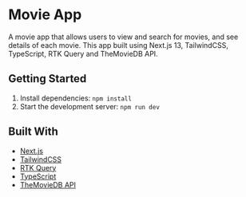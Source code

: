 # Movie App

A movie app that allows users to view and search for movies, and see details of each movie. This app built using Next.js 13, TailwindCSS, TypeScript, RTK Query and TheMovieDB API.

## Getting Started

1. Install dependencies: `npm install`
3. Start the development server: `npm run dev`

## Built With

- [Next.js](https://nextjs.org/)
- [TailwindCSS](https://tailwindcss.com/)
- [RTK Query](https://redux-toolkit.js.org/rtk-query/overview)
- [TypeScript](https://www.typescriptlang.org/)
- [TheMovieDB API](https://www.themoviedb.org/)